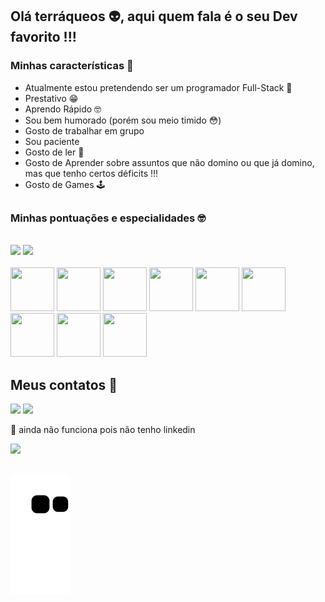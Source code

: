## Olá terráqueos 👽, aqui quem fala é o seu Dev favorito !!!
### Minhas características 🔽

* Atualmente estou pretendendo ser um programador Full-Stack 👾
* Prestativo 😁
* Aprendo Rápido 🤓
* Sou bem humorado (porém sou meio timido 😳)
* Gosto de trabalhar em grupo 
* Sou paciente
* Gosto de ler 📗
* Gosto de Aprender sobre assuntos que não domino ou que já domino, mas que tenho certos déficits !!!
* Gosto de Games 🕹
##
### Minhas pontuações e especialidades 🤓
<br>
<div style="display: inline_block">
  <img src="https://github-readme-stats.vercel.app/api?username=AdrianRezendeDev&show_icons=true&theme=tokyonight&include_all_commits=true&count_private=true">
  <img src="https://github-readme-stats.vercel.app/api/top-langs/?username=AdrianRezendeDev&theme=tokyonight">
</div>
<br>
<div>
            <img height="70", width="70" src="https://cdn.jsdelivr.net/gh/devicons/devicon/icons/dart/dart-original.svg" />
            <img height="70", width="70" src="https://cdn.jsdelivr.net/gh/devicons/devicon/icons/discordjs/discordjs-original.svg" />
            <img height="70", width="70" src="https://cdn.jsdelivr.net/gh/devicons/devicon/icons/cplusplus/cplusplus-original.svg" />
            <img height="70", width="70" src="https://cdn.jsdelivr.net/gh/devicons/devicon/icons/csharp/csharp-original.svg" />
            <img height="70", width="70" src="https://cdn.jsdelivr.net/gh/devicons/devicon/icons/css3/css3-plain-wordmark.svg" />
            <img height="70", width="70" src="https://cdn.jsdelivr.net/gh/devicons/devicon/icons/html5/html5-plain-wordmark.svg" />
            <img height="70", width="70" src="https://cdn.jsdelivr.net/gh/devicons/devicon/icons/flutter/flutter-original.svg" />
            <img height="70", width="70" src="https://cdn.jsdelivr.net/gh/devicons/devicon/icons/javascript/javascript-original.svg" />
            <img height="70", width="70" src="https://cdn.jsdelivr.net/gh/devicons/devicon/icons/python/python-original-wordmark.svg" />
</div>

## Meus contatos 📱

<div>
  <a href="mailto:adripropostas@gmail.com" target="_blank"><img src="https://img.shields.io/badge/-Gmail-%23333?style=for-the-badge&logo=gmail&logoColor=white"></a>
  <a href="https://discord.gg/3Q7s2mcj9p" target="_blank"><img src="https://img.shields.io/badge/Discord-7289DA?style=for-the-badge&logo=discord&logoColor=white"></a>
  <p>🔽 ainda não funciona pois não tenho linkedin</p>
  <a href="" target="_blank"><img src="https://img.shields.io/badge/LinkedIn-0077B5?style=for-the-badge&logo=linkedin&logoColor=white"></a>
</div>

##

 <div>
  <img src="https://github.com/AdrianRezendeDev/AdrianRezendeDev/blob/output/github-contribution-grid-snake.svg">
 </div>

